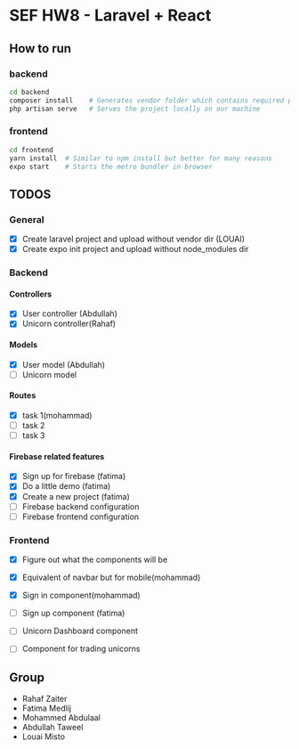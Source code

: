 # SEF HW8 - Laravel + React

## How to run
### backend
``` sh
cd backend
composer install    # Generates vendor folder which contains required packages
php artisan serve   # Serves the project locally on our machine
```
### frontend
``` sh
cd frontend
yarn install  # Similar to npm install but better for many reasons
expo start    # Starts the metro bundler in browser
```

## TODOS
### General
- [x] Create laravel project and upload without vendor dir (LOUAI)
- [x] Create expo init project and upload without node_modules dir
### Backend
#### Controllers
- [x] User controller (Abdullah)
- [x] Unicorn controller(Rahaf)
#### Models
- [x] User model (Abdullah)
- [ ] Unicorn model
#### Routes
- [x] task 1(mohammad)
- [ ] task 2
- [ ] task 3
#### Firebase related features
- [x] Sign up for firebase (fatima)
- [x] Do a little demo (fatima)
- [x] Create a new project (fatima)
- [ ] Firebase backend configuration
- [ ] Firebase frontend configuration
### Frontend
- [x] Figure out what the components will be
- [x] Equivalent of navbar but for mobile(mohammad)
- [x] Sign in component(mohammad)
- [ ] Sign up component (fatima)
- [ ] Unicorn Dashboard component
- [ ] Component for trading unicorns


## Group
- Rahaf Zaiter
- Fatima Medlij
- Mohammed Abdulaal
- Abdullah Taweel
- Louai Misto
